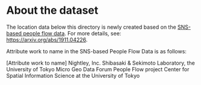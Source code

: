 # About the dataset
The location data below this directory is newly created based on the [SNS-based people flow data](https://nightley.jp/archives/1954/). For more details, see: https://arxiv.org/abs/1911.04226.

Attribute work to name in the SNS-based People Flow Data is as follows:

[Attribute work to name]
Nightley, Inc.
Shibasaki & Sekimoto Laboratory, the University of Tokyo
Micro Geo Data Forum
People Flow project
Center for Spatial Information Science at the University of Tokyo
